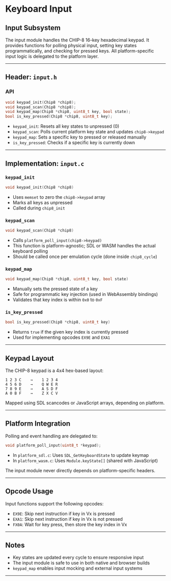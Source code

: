 # Keyboard Input

## Input Subsystem

The input module handles the CHIP-8 16-key hexadecimal keypad. It provides functions for polling physical input, setting key states programmatically, and checking for pressed keys. All platform-specific input logic is delegated to the platform layer.

---

## Header: `input.h`

### API

```c
void keypad_init(Chip8 *chip8);
void keypad_scan(Chip8 *chip8);
void keypad_map(Chip8 *chip8, uint8_t key, bool state);
bool is_key_pressed(Chip8 *chip8, uint8_t key);
```

- `keypad_init`: Resets all key states to unpressed (0)
- `keypad_scan`: Polls current platform key state and updates `chip8->keypad`
- `keypad_map`: Sets a specific key to pressed or released manually
- `is_key_pressed`: Checks if a specific key is currently down

---

## Implementation: `input.c`

### `keypad_init`

```c
void keypad_init(Chip8 *chip8)
```

- Uses `memset` to zero the `chip8->keypad` array
- Marks all keys as unpressed
- Called during `chip8_init`

### `keypad_scan`

```c
void keypad_scan(Chip8 *chip8)
```

- Calls `platform_poll_input(chip8->keypad)`
- This function is platform-agnostic; SDL or WASM handles the actual keyboard polling
- Should be called once per emulation cycle (done inside `chip8_cycle`)

### `keypad_map`

```c
void keypad_map(Chip8 *chip8, uint8_t key, bool state)
```

- Manually sets the pressed state of a key
- Safe for programmatic key injection (used in WebAssembly bindings)
- Validates that key index is within `0x0` to `0xF`

### `is_key_pressed`

```c
bool is_key_pressed(Chip8 *chip8, uint8_t key)
```

- Returns `true` if the given key index is currently pressed
- Used for implementing opcodes `EX9E` and `EXA1`

---

## Keypad Layout

The CHIP-8 keypad is a 4x4 hex-based layout:

```
1 2 3 C    →    1 2 3 4
4 5 6 D    →    Q W E R
7 8 9 E    →    A S D F
A 0 B F    →    Z X C V
```

Mapped using SDL scancodes or JavaScript arrays, depending on platform.

---

## Platform Integration

Polling and event handling are delegated to:

```c
void platform_poll_input(uint8_t *keypad);
```

- In `platform_sdl.c`: Uses `SDL_GetKeyboardState` to update keymap
- In `platform_wasm.c`: Uses `Module.keyState[]` (shared with JavaScript)

The input module never directly depends on platform-specific headers.

---

## Opcode Usage

Input functions support the following opcodes:

- `EX9E`: Skip next instruction if key in Vx is pressed
- `EXA1`: Skip next instruction if key in Vx is not pressed
- `FX0A`: Wait for key press, then store the key index in Vx

---

## Notes

- Key states are updated every cycle to ensure responsive input
- The input module is safe to use in both native and browser builds
- `keypad_map` enables input mocking and external input systems

---
